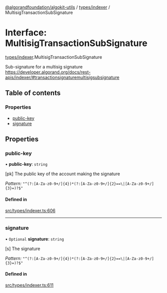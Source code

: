 [@algorandfoundation/algokit-utils](../README.md) / [types/indexer](../modules/types_indexer.md) / MultisigTransactionSubSignature

# Interface: MultisigTransactionSubSignature

[types/indexer](../modules/types_indexer.md).MultisigTransactionSubSignature

Sub-signature for a multisig signature https://developer.algorand.org/docs/rest-apis/indexer/#transactionsignaturemultisigsubsignature

## Table of contents

### Properties

- [public-key](types_indexer.MultisigTransactionSubSignature.md#public-key)
- [signature](types_indexer.MultisigTransactionSubSignature.md#signature)

## Properties

### public-key

• **public-key**: `string`

[pk] The public key of the account making the signature

*Pattern:* `"^(?:[A-Za-z0-9+/]{4})*(?:[A-Za-z0-9+/]{2}==\|[A-Za-z0-9+/]{3}=)?$"`

#### Defined in

[src/types/indexer.ts:606](https://github.com/algorandfoundation/algokit-utils-ts/blob/main/src/types/indexer.ts#L606)

___

### signature

• `Optional` **signature**: `string`

[s] The signature

*Pattern:* `"^(?:[A-Za-z0-9+/]{4})*(?:[A-Za-z0-9+/]{2}==\|[A-Za-z0-9+/]{3}=)?$"`

#### Defined in

[src/types/indexer.ts:611](https://github.com/algorandfoundation/algokit-utils-ts/blob/main/src/types/indexer.ts#L611)
